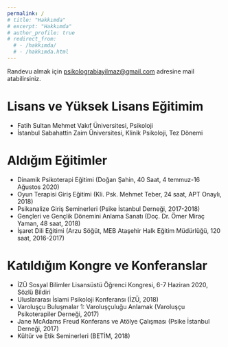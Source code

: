 ```yaml
---
permalink: /
# title: "Hakkımda"
# excerpt: "Hakkımda"
# author_profile: true
# redirect_from: 
  # - /hakkımda/
  # - /hakkımda.html
---
```


Randevu almak için psikolograbiayilmaz@gmail.com adresine mail atabilirsiniz. 

Lisans ve Yüksek Lisans Eğitimim
======
* Fatih Sultan Mehmet Vakıf Üniversitesi, Psikoloji
* İstanbul Sabahattin Zaim Üniversitesi, Klinik Psikoloji, Tez Dönemi


Aldığım Eğitimler
======
* Dinamik Psikoterapi Eğitimi (Doğan Şahin, 40 Saat, 4 temmuz-16 Ağustos 2020)
* Oyun Terapisi Giriş Eğitimi (Kli. Psk. Mehmet Teber, 24 saat, APT Onaylı, 2018)
* Psikanalize Giriş Seminerleri (Psike İstanbul Derneği, 2017-2018)
* Gençleri ve Gençlik Dönemini Anlama Sanatı (Doç. Dr. Ömer Miraç Yaman, 48 saat, 2018)
* İşaret Dili Eğitimi (Arzu Söğüt, MEB Ataşehir Halk Eğitim Müdürlüğü, 120 saat, 2016-2017)


Katıldığım Kongre ve Konferanslar
======
* İZÜ Sosyal Bilimler Lisansüstü Öğrenci Kongresi, 6-7 Haziran 2020, Sözlü Bildiri
* Uluslararası İslami Psikoloji Konferansı (İZÜ, 2018)
* Varoluşçu Buluşmalar 1: Varoluşçuluğu Anlamak (Varoluşçu Psikoterapiler Derneği, 2017)
* Jane McAdams Freud Konferans ve Atölye Çalışması (Psike İstanbul Derneği, 2017)
* Kültür ve Etik Seminerleri (BETİM, 2018)
